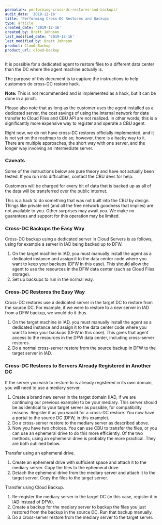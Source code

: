 ```yaml
---
permalink: performing-cross-dc-restores-and-backups/
audit_date: '2019-12-16'
title: 'Performing Cross-DC Restores and Backups'
type: article
created_date: '2019-12-16'
created_by: Brett Johnson
last_modified_date: '2019-12-16'
last_modified_by: Brett Johnson
product: Cloud Backup
product_url: cloud-backup
---
```


It is possible for a dedicated agent to restore files to a different data center
than the DC where the agent machine actually is.

The purpose of this document is to capture the instructions to help customers do
cross-DC restore hack.

**Note:** This is not recommended and is implemented as a hack, but it can be done
in a pinch.

Please also note that as long as the customer uses the agent installed as a dedicated
server, the cost savings of using the internal network for data transfer to Cloud
Files and CBU API are not realized. In other words, this is a significantly more
expensive way to register and operate a CBU agent.

Right now, we do not have cross-DC restores officially implemented, and it is not
yet on the roadmap to do so; however, there is a hacky way to it. There are multiple
approaches, the short way with one server, and the longer way involving an intermediate
server.

### Caveats

Some of the instructions below are pure theory and have not actually been tested.
If you run into difficulties, contact the CBU devs for help.

Customers will be charged for every bit of data that is backed up as all of the
data will be transferred over the public internet. 

This is a hack to do something that was not built into the CBU by design. Things
like private net (and all the free network goodness that implies) are not available
to you. Other surprises may await you. We make no guarantees and support for this
operation may be limited.

### Cross-DC Backups the Easy Way

Cross-DC backup using a dedicated server in Cloud Servers is as follows, using
for example a server in IAD being backed up to DFW.

1. On the target machine in IAD, you must manually install the agent as a dedicated
   instance and assign it to the data center code where you want to keep your backups
   (DFW in this case). This should allow the agent to use the resources in the DFW
   data center (such as Cloud Files storage).
2. Set up backups to run in the normal way.

### Cross-DC Restores the Easy Way

Cross-DC restores use a dedicated server in the target DC to restore from the
source DC. For example, if we were to restore to a new server in IAD from a DFW
backup, we would do it thus.

1. On the target machine in IAD, you must manually install the agent as a dedicated
   instance and assign it to the data center code where you want to keep your backups
   (DFW in this case). This gives that agent access to the resources in the DFW
   data center, including cross-server restores.
2. Do a normal cross-server restore from the source backup in DFW to the target
   server in IAD.

### Cross-DC Restores to Servers Already Registered in Another DC

If the server you wish to restore to is already registered in its own domain, you
will need to use a mediary server.

1. Create a brand new server in the target domain (IAD, if we are continuing our
   previous example) to be your mediary. This server should be as identical to your
   target server as possible, for compatibility reasons. Register it as you would
   for a cross-DC restore. You now have a portal to the source DC (DFW, in this
   example).
2. Do a cross-server restore to the mediary server as described above.
3. Now you have two choices. You can use CBU to transfer the files, or you can
   use an ephemeral drive to do this more efficiently. Of the two methods, using
   an ephemeral drive is probably the more practical. They are both outlined below.

Transfer using an ephemeral drive.

1. Create an ephemeral drive with sufficient space and attach it to the mediary
   server. Copy the files to the ephemeral drive.
2. Detach the ephemeral drive from the mediary server and attach it to the target
   server. Copy the files to the target server.

Transfer using Cloud Backup.

1. Re-register the mediary server in the target DC (in this case, register it in
   IAD instead of DFW).
2. Create a backup for the mediary server to backup the files you just restored
   from the backup in the source DC. Run that backup manually.
3. Do a cross-server restore from the mediary server to the target server.

